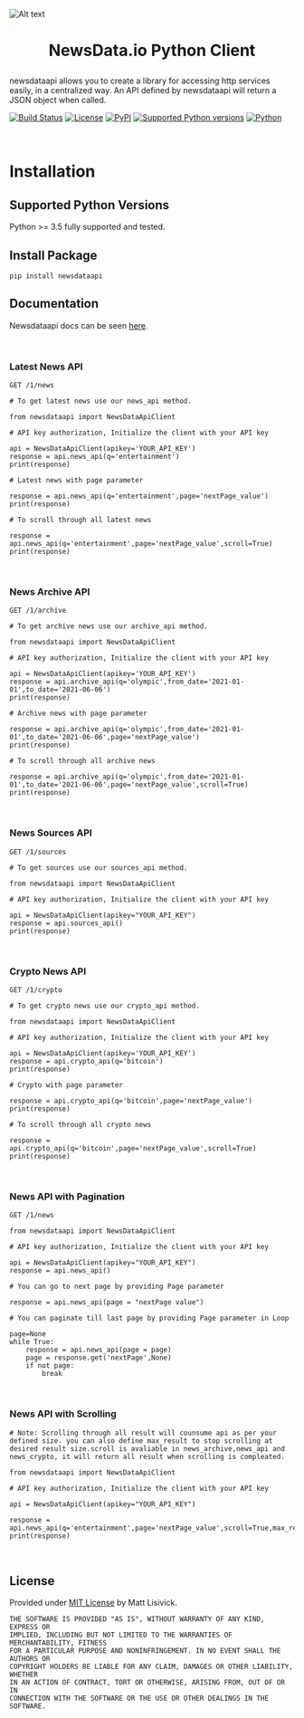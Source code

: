 
![Alt text](https://raw.githubusercontent.com/newsdataapi/python-client/main/newsdata-logo.png)

# <p align="center">NewsData.io Python Client
newsdataapi allows you to create a library for accessing http services easily, in a centralized way. An API defined by newsdataapi will return a JSON object when called.

[![Build Status](https://img.shields.io/github/workflow/status/newsdataapi/python-client/Upload%20Python%20Package)](https://github.com/newsdataapi/python-client/actions/workflows/python-publish.yml)
[![License](https://img.shields.io/badge/license-MIT-blue)](https://github.com/newsdataapi/python-client/blob/main/LICENSE)
[![PyPI](https://img.shields.io/pypi/v/newsdataapi?color=084298)](https://pypi.org/project/newsdataapi)
[![Supported Python versions](https://img.shields.io/pypi/pyversions/newsdataapi)](https://pypi.org/project/newsdataapi)
[![Python](https://img.shields.io/badge/python-3-blue)](https://pypi.org/project/newsdataapi)


<br />

# Installation

## Supported Python Versions
Python >= 3.5 fully supported and tested.

## Install Package
```
pip install newsdataapi
```

## Documentation

Newsdataapi docs can be seen [here](https://newsdata.io/documentation).

<br />

### Latest News API

`GET /1/news`

```
# To get latest news use our news_api method.

from newsdataapi import NewsDataApiClient

# API key authorization, Initialize the client with your API key

api = NewsDataApiClient(apikey='YOUR_API_KEY')
response = api.news_api(q='entertainment')
print(response)

# Latest news with page parameter

response = api.news_api(q='entertainment',page='nextPage_value')
print(response)

# To scroll through all latest news

response = api.news_api(q='entertainment',page='nextPage_value',scroll=True)
print(response)

```
<br />

### News Archive API

`GET /1/archive`

```
# To get archive news use our archive_api method.

from newsdataapi import NewsDataApiClient

# API key authorization, Initialize the client with your API key

api = NewsDataApiClient(apikey='YOUR_API_KEY')
response = api.archive_api(q='olympic',from_date='2021-01-01',to_date='2021-06-06')
print(response)

# Archive news with page parameter

response = api.archive_api(q='olympic',from_date='2021-01-01',to_date='2021-06-06',page='nextPage_value')
print(response)

# To scroll through all archive news

response = api.archive_api(q='olympic',from_date='2021-01-01',to_date='2021-06-06',page='nextPage_value',scroll=True)
print(response)

```
<br />


### News Sources API

`GET /1/sources`

```
# To get sources use our sources_api method.

from newsdataapi import NewsDataApiClient

# API key authorization, Initialize the client with your API key

api = NewsDataApiClient(apikey="YOUR_API_KEY")
response = api.sources_api()
print(response)

```
<br />

### Crypto News API

`GET /1/crypto`

```
# To get crypto news use our crypto_api method.

from newsdataapi import NewsDataApiClient

# API key authorization, Initialize the client with your API key

api = NewsDataApiClient(apikey='YOUR_API_KEY')
response = api.crypto_api(q='bitcoin')
print(response)

# Crypto with page parameter

response = api.crypto_api(q='bitcoin',page='nextPage_value')
print(response)

# To scroll through all crypto news

response = api.crypto_api(q='bitcoin',page='nextPage_value',scroll=True)
print(response)

```
<br />

### News API with Pagination

`GET /1/news`

```
from newsdataapi import NewsDataApiClient

# API key authorization, Initialize the client with your API key

api = NewsDataApiClient(apikey="YOUR_API_KEY")
response = api.news_api()

# You can go to next page by providing Page parameter

response = api.news_api(page = "nextPage value")

# You can paginate till last page by providing Page parameter in Loop

page=None
while True:
    response = api.news_api(page = page)
    page = response.get('nextPage',None)
    if not page:
        break

```

<br />

### News API with Scrolling

```
# Note: Scrolling through all result will counsume api as per your defined size. you can also define max_result to stop scrolling at desired result size.scroll is avaliable in news_archive,news_api and news_crypto, it will return all result when scrolling is compleated.

from newsdataapi import NewsDataApiClient

# API key authorization, Initialize the client with your API key

api = NewsDataApiClient(apikey="YOUR_API_KEY")

response = api.news_api(q='entertainment',page='nextPage_value',scroll=True,max_result=1000)
print(response)

```

<br />

## License

Provided under [MIT License](https://github.com/newsdataapi/python-client/blob/main/LICENSE) by Matt Lisivick.

```
THE SOFTWARE IS PROVIDED "AS IS", WITHOUT WARRANTY OF ANY KIND, EXPRESS OR
IMPLIED, INCLUDING BUT NOT LIMITED TO THE WARRANTIES OF MERCHANTABILITY, FITNESS
FOR A PARTICULAR PURPOSE AND NONINFRINGEMENT. IN NO EVENT SHALL THE AUTHORS OR
COPYRIGHT HOLDERS BE LIABLE FOR ANY CLAIM, DAMAGES OR OTHER LIABILITY, WHETHER
IN AN ACTION OF CONTRACT, TORT OR OTHERWISE, ARISING FROM, OUT OF OR IN
CONNECTION WITH THE SOFTWARE OR THE USE OR OTHER DEALINGS IN THE SOFTWARE.
```